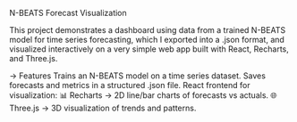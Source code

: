 N-BEATS Forecast Visualization

This project demonstrates a dashboard using data from a trained N-BEATS model for time series forecasting, which I exported  into a .json format, and visualized interactively on a very simple web app built with React, Recharts, and Three.js.

-> Features
Trains an N-BEATS model on a time series dataset.
Saves forecasts and metrics in a structured .json file.
React frontend for visualization:
📊 Recharts → 2D line/bar charts of forecasts vs actuals.
🌐 Three.js → 3D visualization of trends and patterns.
